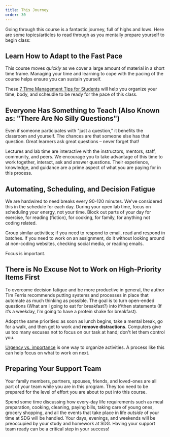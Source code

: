 ```yaml
---
title: This Journey
order: 30
---
```


Going through this course is a fantastic journey, full of highs and lows. Here
are some topics/articles to read through as you mentally prepare yourself to
begin class:

## Learn How to Adapt to the Fast Pace

This course moves _quickly_ as we cover a large amount of material in a short
time frame. Managing your time and learning to cope with the pacing of the
course helps ensure you can sustain yourself.

These
[7 Time Management Tips for Students](https://www.topuniversities.com/blog/7-time-management-tips-students)
will help you organize your time, body, and scheudle to be ready for the pace of
this class.

## Everyone Has Something to Teach (Also Known as: "There Are No Silly Questions")

Even if someone participates with "just a question," it benefits the classroom
and yourself. The chances are that someone else has that question. Great
learners ask great questions – never forget that!

Lectures and lab time are interactive with the instructors, mentors, staff,
community, and peers. We encourage you to take advantage of this time to work
together, interact, ask and answer questions. Their experience, knowledge, and
guidance are a prime aspect of what you are paying for in this process.

## Automating, Scheduling, and Decision Fatigue

We are hardwired to need breaks every 90-120 minutes. We've considered this in
the schedule for each day. During your open lab time, focus on scheduling your
energy, not your time. Block out parts of your day for exercise, for reading
\(fiction\), for cooking, for family, for anything not coding related.

Group similar activities; if you need to respond to email, read and respond in
batches. If you need to work on an assignment, do it without looking around at
non-coding websites, checking social media, or reading emails.

Focus is important.

## There is No Excuse Not to Work on High-Priority Items First

To overcome decision fatigue and be more productive in general, the author Tim
Ferris recommends putting systems and processes in place that automate as much
thinking as possible. The goal is to turn open-ended questions \(What am I going
to eat for breakfast?\) into if/then statements \(If it’s a weekday, I’m going
to have a protein shake for breakfast\).

Adopt the same priorities: as soon as lunch begins, take a mental break, go for
a walk, and then get to work and **remove distractions**. Computers give us too
many excuses not to focus on our task at hand; don't let them control you.

[Urgency vs. importance](https://www.mindtools.com/pages/article/newHTE_91.htm)
is one way to organize activities. A process like this can help focus on what to
work on next.

## Preparing Your Support Team

Your family members, partners, spouses, friends, and loved-ones are all part of
your team while you are in this program. They too need to be prepared for the
level of effort you are about to put into this course.

Spend some time discussing how every-day life requirements such as meal
preparation, cooking, cleaning, paying bills, taking care of young ones, grocery
shopping, and all the events that take place in life _outside_ of your time at
SDG will be handled. Your days, evenings, and weekends will be preoccupied by
your study and homework at SDG. Having your support team ready can be a critical
step in your success!
